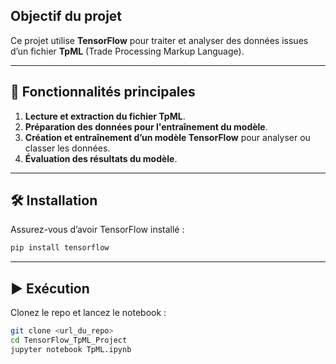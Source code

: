 
##  Objectif du projet  
Ce projet utilise **TensorFlow** pour traiter et analyser des données issues d’un fichier **TpML** (Trade Processing Markup Language).  

---

## 🔧 Fonctionnalités principales  
1. **Lecture et extraction du fichier TpML**.  
2. **Préparation des données pour l'entraînement du modèle**.  
3. **Création et entraînement d’un modèle TensorFlow** pour analyser ou classer les données.  
4. **Évaluation des résultats du modèle**.  

---

## 🛠️ Installation  
Assurez-vous d’avoir TensorFlow installé :  
```bash
pip install tensorflow
```

---

## ▶️ Exécution  
Clonez le repo et lancez le notebook :  
```bash
git clone <url_du_repo>
cd TensorFlow_TpML_Project
jupyter notebook TpML.ipynb
```

